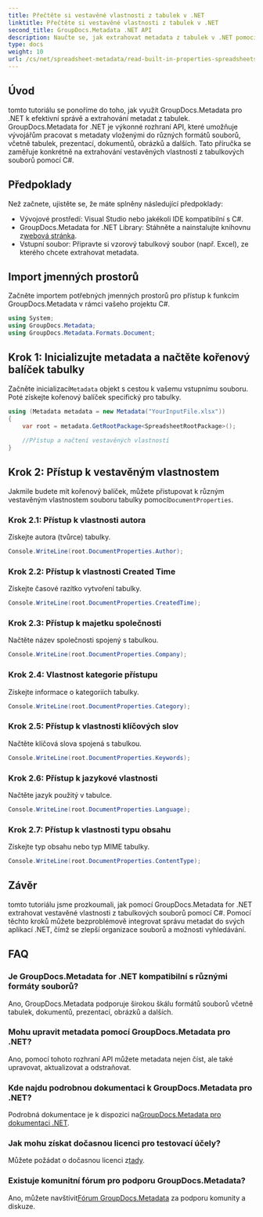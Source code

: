 ```yaml
---
title: Přečtěte si vestavěné vlastnosti z tabulek v .NET
linktitle: Přečtěte si vestavěné vlastnosti z tabulek v .NET
second_title: GroupDocs.Metadata .NET API
description: Naučte se, jak extrahovat metadata z tabulek v .NET pomocí GroupDocs.Metadata, čímž se zlepší správa a organizace dokumentů ve vašich aplikacích.
type: docs
weight: 10
url: /cs/net/spreadsheet-metadata/read-built-in-properties-spreadsheets/
---
```

## Úvod
tomto tutoriálu se ponoříme do toho, jak využít GroupDocs.Metadata pro .NET k efektivní správě a extrahování metadat z tabulek. GroupDocs.Metadata for .NET je výkonné rozhraní API, které umožňuje vývojářům pracovat s metadaty vloženými do různých formátů souborů, včetně tabulek, prezentací, dokumentů, obrázků a dalších. Tato příručka se zaměřuje konkrétně na extrahování vestavěných vlastností z tabulkových souborů pomocí C#.
## Předpoklady
Než začnete, ujistěte se, že máte splněny následující předpoklady:
- Vývojové prostředí: Visual Studio nebo jakékoli IDE kompatibilní s C#.
-  GroupDocs.Metadata for .NET Library: Stáhněte a nainstalujte knihovnu z[webová stránka](https://releases.groupdocs.com/metadata/net/).
- Vstupní soubor: Připravte si vzorový tabulkový soubor (např. Excel), ze kterého chcete extrahovat metadata.

## Import jmenných prostorů
Začněte importem potřebných jmenných prostorů pro přístup k funkcím GroupDocs.Metadata v rámci vašeho projektu C#.
```csharp
using System;
using GroupDocs.Metadata;
using GroupDocs.Metadata.Formats.Document;
```
## Krok 1: Inicializujte metadata a načtěte kořenový balíček tabulky
 Začněte inicializací`Metadata` objekt s cestou k vašemu vstupnímu souboru. Poté získejte kořenový balíček specifický pro tabulky.
```csharp
using (Metadata metadata = new Metadata("YourInputFile.xlsx"))
{
    var root = metadata.GetRootPackage<SpreadsheetRootPackage>();
    
    //Přístup a načtení vestavěných vlastností
}
```
## Krok 2: Přístup k vestavěným vlastnostem
 Jakmile budete mít kořenový balíček, můžete přistupovat k různým vestavěným vlastnostem souboru tabulky pomocí`DocumentProperties`.
### Krok 2.1: Přístup k vlastnosti autora
Získejte autora (tvůrce) tabulky.
```csharp
Console.WriteLine(root.DocumentProperties.Author);
```
### Krok 2.2: Přístup k vlastnosti Created Time
Získejte časové razítko vytvoření tabulky.
```csharp
Console.WriteLine(root.DocumentProperties.CreatedTime);
```
### Krok 2.3: Přístup k majetku společnosti
Načtěte název společnosti spojený s tabulkou.
```csharp
Console.WriteLine(root.DocumentProperties.Company);
```
### Krok 2.4: Vlastnost kategorie přístupu
Získejte informace o kategoriích tabulky.
```csharp
Console.WriteLine(root.DocumentProperties.Category);
```
### Krok 2.5: Přístup k vlastnosti klíčových slov
Načtěte klíčová slova spojená s tabulkou.
```csharp
Console.WriteLine(root.DocumentProperties.Keywords);
```
### Krok 2.6: Přístup k jazykové vlastnosti
Načtěte jazyk použitý v tabulce.
```csharp
Console.WriteLine(root.DocumentProperties.Language);
```
### Krok 2.7: Přístup k vlastnosti typu obsahu
Získejte typ obsahu nebo typ MIME tabulky.
```csharp
Console.WriteLine(root.DocumentProperties.ContentType);
```

## Závěr
tomto tutoriálu jsme prozkoumali, jak pomocí GroupDocs.Metadata for .NET extrahovat vestavěné vlastnosti z tabulkových souborů pomocí C#. Pomocí těchto kroků můžete bezproblémově integrovat správu metadat do svých aplikací .NET, čímž se zlepší organizace souborů a možnosti vyhledávání.

## FAQ
### Je GroupDocs.Metadata for .NET kompatibilní s různými formáty souborů?
Ano, GroupDocs.Metadata podporuje širokou škálu formátů souborů včetně tabulek, dokumentů, prezentací, obrázků a dalších.
### Mohu upravit metadata pomocí GroupDocs.Metadata pro .NET?
Ano, pomocí tohoto rozhraní API můžete metadata nejen číst, ale také upravovat, aktualizovat a odstraňovat.
### Kde najdu podrobnou dokumentaci k GroupDocs.Metadata pro .NET?
 Podrobná dokumentace je k dispozici na[GroupDocs.Metadata pro dokumentaci .NET](https://reference.groupdocs.com/metadata/net/).
### Jak mohu získat dočasnou licenci pro testovací účely?
 Můžete požádat o dočasnou licenci z[tady](https://purchase.groupdocs.com/temporary-license/).
### Existuje komunitní fórum pro podporu GroupDocs.Metadata?
 Ano, můžete navštívit[Fórum GroupDocs.Metadata](https://forum.groupdocs.com/c/metadata/14) za podporu komunity a diskuze.